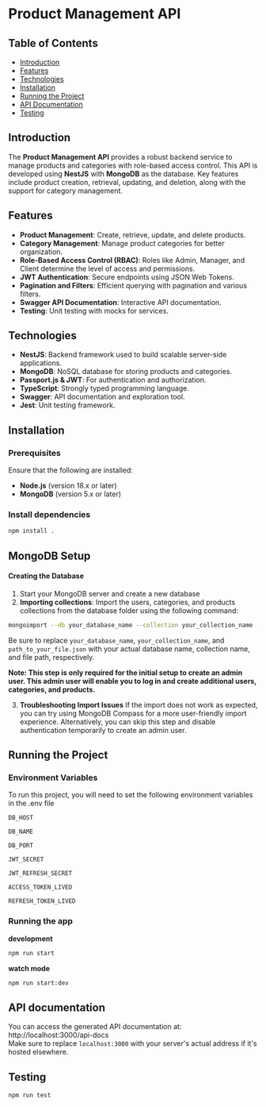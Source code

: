 # Product Management API

## Table of Contents
- [Introduction](#introduction)
- [Features](#features)
- [Technologies](#technologies)
- [Installation](#installation)
- [Running the Project](#running-the-project)
- [API Documentation](#api-documentation)
- [Testing](#testing)

## Introduction
The **Product Management API** provides a robust backend service to manage products and categories with role-based access control. This API is developed using **NestJS** with **MongoDB** as the database. Key features include product creation, retrieval, updating, and deletion, along with the support for category management.

## Features
- **Product Management**: Create, retrieve, update, and delete products.
- **Category Management**: Manage product categories for better organization.
- **Role-Based Access Control (RBAC)**: Roles like Admin, Manager, and Client determine the level of access and permissions.
- **JWT Authentication**: Secure endpoints using JSON Web Tokens.
- **Pagination and Filters**: Efficient querying with pagination and various filters.
- **Swagger API Documentation**: Interactive API documentation.
- **Testing**: Unit testing with mocks for services.

## Technologies
- **NestJS**: Backend framework used to build scalable server-side applications.
- **MongoDB**: NoSQL database for storing products and categories.
- **Passport.js & JWT**: For authentication and authorization.
- **TypeScript**: Strongly typed programming language.
- **Swagger**: API documentation and exploration tool.
- **Jest**: Unit testing framework.

## Installation

### Prerequisites
Ensure that the following are installed:
- **Node.js** (version 18.x or later)
- **MongoDB** (version 5.x or later)

### Install dependencies
```bash
npm install .
```
## MongoDB Setup
#### **Creating the Database**
1. Start your MongoDB server and create a new database
2. **Importing collections**: 
Import the users, categories, and products collections from the database folder using the following command:
```bash
mongoimport --db your_database_name --collection your_collection_name --file path_to_your_file.json --jsonArray
```
Be sure to replace `your_database_name`, `your_collection_name`, and `path_to_your_file.json` with your actual database name, collection name, and file path, respectively.

  **Note: This step is only required for the initial setup to create an admin user. This admin user will enable you to log in and create additional users, categories, and products.**

3. **Troubleshooting Import Issues**
If the import does not work as expected, you can try using MongoDB Compass for a more user-friendly import experience. Alternatively, you can skip this step and disable authentication temporarily to create an admin user.

## Running the Project
### Environment Variables
To run this project, you will need to set the following environment variables in the .env file

`DB_HOST`

`DB_NAME`

`DB_PORT`

`JWT_SECRET`

`JWT_REFRESH_SECRET`

`ACCESS_TOKEN_LIVED`

`REFRESH_TOKEN_LIVED`

### Running the app
**development**
```bash
npm run start
```
**watch mode**
```bash
npm run start:dev
```
## API documentation
You can access the generated API documentation at:
http://localhost:3000/api-docs
<br>
Make sure to replace `localhost:3000` with your server's actual address if it's hosted elsewhere.

## Testing
```bash
npm run test
```
